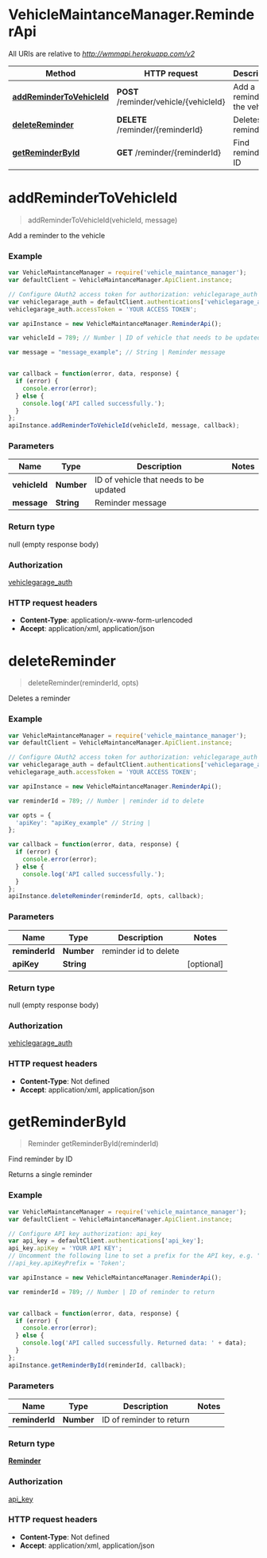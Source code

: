 # VehicleMaintanceManager.ReminderApi

All URIs are relative to *http://wmmapi.herokuapp.com/v2*

Method | HTTP request | Description
------------- | ------------- | -------------
[**addReminderToVehicleId**](ReminderApi.md#addReminderToVehicleId) | **POST** /reminder/vehicle/{vehicleId} | Add a reminder to the vehicle
[**deleteReminder**](ReminderApi.md#deleteReminder) | **DELETE** /reminder/{reminderId} | Deletes a reminder
[**getReminderById**](ReminderApi.md#getReminderById) | **GET** /reminder/{reminderId} | Find reminder by ID


<a name="addReminderToVehicleId"></a>
# **addReminderToVehicleId**
> addReminderToVehicleId(vehicleId, message)

Add a reminder to the vehicle



### Example
```javascript
var VehicleMaintanceManager = require('vehicle_maintance_manager');
var defaultClient = VehicleMaintanceManager.ApiClient.instance;

// Configure OAuth2 access token for authorization: vehiclegarage_auth
var vehiclegarage_auth = defaultClient.authentications['vehiclegarage_auth'];
vehiclegarage_auth.accessToken = 'YOUR ACCESS TOKEN';

var apiInstance = new VehicleMaintanceManager.ReminderApi();

var vehicleId = 789; // Number | ID of vehicle that needs to be updated

var message = "message_example"; // String | Reminder message


var callback = function(error, data, response) {
  if (error) {
    console.error(error);
  } else {
    console.log('API called successfully.');
  }
};
apiInstance.addReminderToVehicleId(vehicleId, message, callback);
```

### Parameters

Name | Type | Description  | Notes
------------- | ------------- | ------------- | -------------
 **vehicleId** | **Number**| ID of vehicle that needs to be updated | 
 **message** | **String**| Reminder message | 

### Return type

null (empty response body)

### Authorization

[vehiclegarage_auth](../README.md#vehiclegarage_auth)

### HTTP request headers

 - **Content-Type**: application/x-www-form-urlencoded
 - **Accept**: application/xml, application/json

<a name="deleteReminder"></a>
# **deleteReminder**
> deleteReminder(reminderId, opts)

Deletes a reminder



### Example
```javascript
var VehicleMaintanceManager = require('vehicle_maintance_manager');
var defaultClient = VehicleMaintanceManager.ApiClient.instance;

// Configure OAuth2 access token for authorization: vehiclegarage_auth
var vehiclegarage_auth = defaultClient.authentications['vehiclegarage_auth'];
vehiclegarage_auth.accessToken = 'YOUR ACCESS TOKEN';

var apiInstance = new VehicleMaintanceManager.ReminderApi();

var reminderId = 789; // Number | reminder id to delete

var opts = { 
  'apiKey': "apiKey_example" // String | 
};

var callback = function(error, data, response) {
  if (error) {
    console.error(error);
  } else {
    console.log('API called successfully.');
  }
};
apiInstance.deleteReminder(reminderId, opts, callback);
```

### Parameters

Name | Type | Description  | Notes
------------- | ------------- | ------------- | -------------
 **reminderId** | **Number**| reminder id to delete | 
 **apiKey** | **String**|  | [optional] 

### Return type

null (empty response body)

### Authorization

[vehiclegarage_auth](../README.md#vehiclegarage_auth)

### HTTP request headers

 - **Content-Type**: Not defined
 - **Accept**: application/xml, application/json

<a name="getReminderById"></a>
# **getReminderById**
> Reminder getReminderById(reminderId)

Find reminder by ID

Returns a single reminder

### Example
```javascript
var VehicleMaintanceManager = require('vehicle_maintance_manager');
var defaultClient = VehicleMaintanceManager.ApiClient.instance;

// Configure API key authorization: api_key
var api_key = defaultClient.authentications['api_key'];
api_key.apiKey = 'YOUR API KEY';
// Uncomment the following line to set a prefix for the API key, e.g. "Token" (defaults to null)
//api_key.apiKeyPrefix = 'Token';

var apiInstance = new VehicleMaintanceManager.ReminderApi();

var reminderId = 789; // Number | ID of reminder to return


var callback = function(error, data, response) {
  if (error) {
    console.error(error);
  } else {
    console.log('API called successfully. Returned data: ' + data);
  }
};
apiInstance.getReminderById(reminderId, callback);
```

### Parameters

Name | Type | Description  | Notes
------------- | ------------- | ------------- | -------------
 **reminderId** | **Number**| ID of reminder to return | 

### Return type

[**Reminder**](Reminder.md)

### Authorization

[api_key](../README.md#api_key)

### HTTP request headers

 - **Content-Type**: Not defined
 - **Accept**: application/xml, application/json

